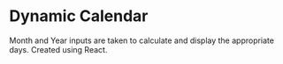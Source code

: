 # Dynamic Calendar

Month and Year inputs are taken to calculate and display the appropriate days.
Created using React.
